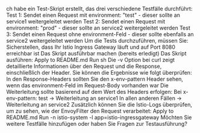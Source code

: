 ch habe ein Test-Skript erstellt, das drei verschiedene Testfälle durchführt:
Test 1: Sendet einen Request mit environment: "test" - dieser sollte an service1 weitergeleitet werden
Test 2: Sendet einen Request mit environment: "prod" - dieser sollte an service2 weitergeleitet werden
Test 3: Sendet einen Request ohne environment-Feld - dieser sollte ebenfalls an service2 weitergeleitet werden
Um die Tests durchzuführen, müssen Sie:
Sicherstellen, dass Ihr Istio Ingress Gateway läuft und auf Port 8080 erreichbar ist
Das Skript ausführbar machen (bereits erledigt)
Das Skript ausführen:
Apply to README.md
Run
sh
Die -v Option bei curl zeigt detaillierte Informationen über den Request und die Response, einschließlich der Header.
Sie können die Ergebnisse wie folgt überprüfen:
In den Response-Headers sollten Sie den x-env-pattern Header sehen, wenn das environment-Feld im Request-Body vorhanden war
Die Weiterleitung sollte basierend auf dem Wert des Headers erfolgen:
Bei x-env-pattern: test -> Weiterleitung an service1
In allen anderen Fällen -> Weiterleitung an service2
Zusätzlich können Sie die Istio-Logs überprüfen, um zu sehen, wie der EnvoyFilter den Request verarbeitet:
Apply to README.md
Run
-n istio-system -l app=istio-ingressgateway
Möchten Sie weitere Testfälle hinzufügen oder haben Sie Fragen zur Testausführung?